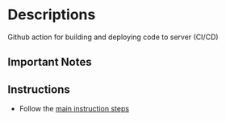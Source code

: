 # Descriptions
Github action for building and deploying code to server (CI/CD)

## Important Notes 

 ## Instructions
 - Follow the [main instruction steps](../README.md)